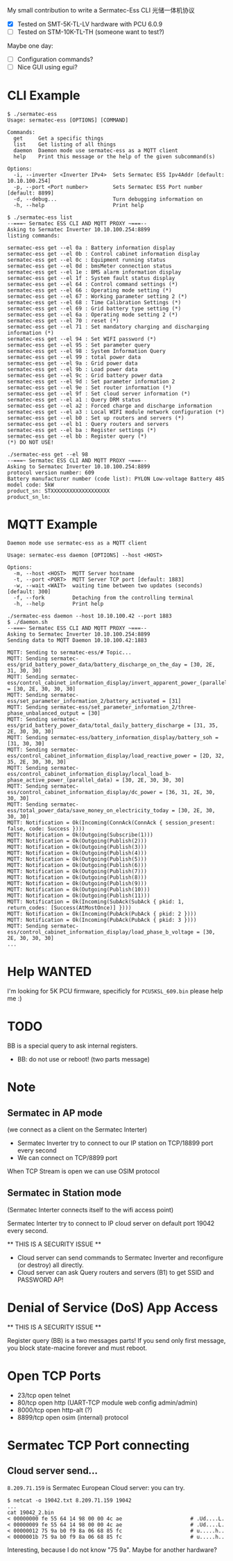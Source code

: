 My small contribution to write a Sermatec-Ess CLI 光储一体机协议

- [x] Tested on SMT-5K-TL-LV hardware with PCU 6.0.9
- [ ] Tested on STM-10K-TL-TH (someone want to test?)

Maybe one day:

- [ ] Configuration commands?
- [ ] Nice GUI using egui?

# CLI Example

```
$ ./sermatec-ess
Usage: sermatec-ess [OPTIONS] [COMMAND]

Commands:
  get     Get a specific things
  list    Get listing of all things
  daemon  Daemon mode use sermatec-ess as a MQTT client
  help    Print this message or the help of the given subcommand(s)

Options:
  -i, --inverter <Inverter IPv4>  Sets Sermatec ESS Ipv4Addr [default: 10.10.100.254]
  -p, --port <Port number>        Sets Sermatec ESS Port number [default: 8899]
  -d, --debug...                  Turn debugging information on
  -h, --help                      Print help
```

```
$ ./sermatec-ess list  
--===~ Sermatec ESS CLI AND MQTT PROXY ~===--
Asking to Sermatec Inverter 10.10.100.254:8899
listing commands:

sermatec-ess get --el 0a : Battery information display
sermatec-ess get --el 0b : Control cabinet information display
sermatec-ess get --el 0c : Equipment running status
sermatec-ess get --el 0d : bmsMeter connection status
sermatec-ess get --el 1e : BMS alarm information display
sermatec-ess get --el 1f : System fault status display
sermatec-ess get --el 64 : Control command settings (*)
sermatec-ess get --el 66 : Operating mode setting (*)
sermatec-ess get --el 67 : Working parameter setting 2 (*)
sermatec-ess get --el 68 : Time Calibration Settings (*)
sermatec-ess get --el 69 : Grid battery type setting (*)
sermatec-ess get --el 6a : Operating mode setting 2 (*)
sermatec-ess get --el 70 : reset (*)
sermatec-ess get --el 71 : Set mandatory charging and discharging information (*)
sermatec-ess get --el 94 : Set WIFI password (*)
sermatec-ess get --el 95 : Set parameter query
sermatec-ess get --el 98 : System Information Query
sermatec-ess get --el 99 : total power data
sermatec-ess get --el 9a : Grid power data
sermatec-ess get --el 9b : Load power data
sermatec-ess get --el 9c : Grid battery power data
sermatec-ess get --el 9d : Set parameter information 2
sermatec-ess get --el 9e : Set router information (*)
sermatec-ess get --el 9f : Set cloud server information (*)
sermatec-ess get --el a1 : Query DRM status
sermatec-ess get --el a2 : Forced charge and discharge information
sermatec-ess get --el a3 : Local WIFI module network configuration (*)
sermatec-ess get --el b0 : Set up routers and servers (*)
sermatec-ess get --el b1 : Query routers and servers
sermatec-ess get --el ba : Register settings (*)
sermatec-ess get --el bb : Register query (*)
(*) DO NOT USE!
```

```
./sermatec-ess get --el 98
--===~ Sermatec ESS CLI AND MQTT PROXY ~===--
Asking to Sermatec Inverter 10.10.100.254:8899
protocol version number: 609
Battery manufacturer number (code list): PYLON Low-voltage Battery 485
model code: 5kW
product_sn: STXXXXXXXXXXXXXXXXXXX
product_sn_ln: 
```

# MQTT Example

```
Daemon mode use sermatec-ess as a MQTT client

Usage: sermatec-ess daemon [OPTIONS] --host <HOST>

Options:
  -m, --host <HOST>  MQTT Server hostname
  -t, --port <PORT>  MQTT Server TCP port [default: 1883]
  -w, --wait <WAIT>  waiting time between two updates (seconds) [default: 300]
  -f, --fork         Detaching from the controlling terminal
  -h, --help         Print help
```

```
./sermatec-ess daemon --host 10.10.100.42 --port 1883
$ ./daemon.sh 
--===~ Sermatec ESS CLI AND MQTT PROXY ~===--
Asking to Sermatec Inverter 10.10.100.254:8899
Sending data to MQTT Daemon 10.10.100.42:1883

MQTT: Sending to sermatec-ess/# Topic...
MQTT: Sending sermatec-ess/grid_battery_power_data/battery_discharge_on_the_day = [30, 2E, 31, 30, 30]
MQTT: Sending sermatec-ess/control_cabinet_information_display/invert_apparent_power_(parallel_data) = [30, 2E, 30, 30, 30]
MQTT: Sending sermatec-ess/set_parameter_information_2/battery_activated = [31]
MQTT: Sending sermatec-ess/set_parameter_information_2/three-phase_unbalanced_output = [30]
MQTT: Sending sermatec-ess/grid_battery_power_data/total_daily_battery_discharge = [31, 35, 2E, 30, 30, 30]
MQTT: Sending sermatec-ess/battery_information_display/battery_soh = [31, 30, 30]
MQTT: Sending sermatec-ess/control_cabinet_information_display/load_reactive_power = [2D, 32, 35, 2E, 30, 30, 30]
MQTT: Sending sermatec-ess/control_cabinet_information_display/local_load_b-phase_active_power_(parallel_data) = [30, 2E, 30, 30, 30]
MQTT: Sending sermatec-ess/control_cabinet_information_display/dc_power = [36, 31, 2E, 30, 30, 30]
MQTT: Sending sermatec-ess/total_power_data/save_money_on_electricity_today = [30, 2E, 30, 30, 30]
MQTT: Notification = Ok(Incoming(ConnAck(ConnAck { session_present: false, code: Success })))
MQTT: Notification = Ok(Outgoing(Subscribe(1)))
MQTT: Notification = Ok(Outgoing(Publish(2)))
MQTT: Notification = Ok(Outgoing(Publish(3)))
MQTT: Notification = Ok(Outgoing(Publish(4)))
MQTT: Notification = Ok(Outgoing(Publish(5)))
MQTT: Notification = Ok(Outgoing(Publish(6)))
MQTT: Notification = Ok(Outgoing(Publish(7)))
MQTT: Notification = Ok(Outgoing(Publish(8)))
MQTT: Notification = Ok(Outgoing(Publish(9)))
MQTT: Notification = Ok(Outgoing(Publish(10)))
MQTT: Notification = Ok(Outgoing(Publish(11)))
MQTT: Notification = Ok(Incoming(SubAck(SubAck { pkid: 1, return_codes: [Success(AtMostOnce)] })))
MQTT: Notification = Ok(Incoming(PubAck(PubAck { pkid: 2 })))
MQTT: Notification = Ok(Incoming(PubAck(PubAck { pkid: 3 })))
MQTT: Sending sermatec-ess/control_cabinet_information_display/load_phase_b_voltage = [30, 2E, 30, 30, 30]
...
```


# Help WANTED

I'm looking for 5K PCU firmware, specificly for `PCU5KSL_609.bin` please help me :)

# TODO

BB is a special query to ask internal registers.

- BB: do not use or reboot! (two parts message)

# Note

## Sermatec in AP mode

(we connect as a client on the Sermatec Interter)

- Sermatec Inverter try to connect to our IP station on TCP/18899 port every second
- We can connect on TCP/8899 port

When TCP Stream is open we can use OSIM protocol

## Sermatec in Station mode

(Sermatec Interter connects itself to the wifi access point)

Sermatec Interter try to connect to IP cloud server on default port 19042 every second.

** THIS IS A SECURITY ISSUE **

- Cloud server can send commands to Sermatec Inverter and reconfigure (or destroy) all directly.
- Cloud server can ask Query routers and servers (B1) to get SSID and PASSWORD AP!

# Denial of Service (DoS) App Access

** THIS IS A SECURITY ISSUE **

Register query (BB) is a two messages parts!
If you send only first message, you block state-macine forever and must reboot.

# Open TCP Ports

- 23/tcp   open  telnet
- 80/tcp   open  http (UART-TCP module web config admin/admin)
- 8000/tcp open  http-alt (?)
- 8899/tcp open  osim (internal) protocol

# Sermatec TCP Port connecting

## Cloud server send...

`8.209.71.159` is Sermatec European Cloud server: you can try.

```
$ netcat -o 19042.txt 8.209.71.159 19042
...
cat 19042_2.bin 
< 00000000 fe 55 64 14 98 00 00 4c ae                      # .Ud....L.
< 00000009 fe 55 64 14 98 00 00 4c ae                      # .Ud....L.
< 00000012 75 9a b0 f9 8a 06 68 85 fc                      # u.....h..
< 0000001b 75 9a b0 f9 8a 06 68 85 fc                      # u.....h..
```

Interesting, because I do not know "75 9a". Maybe for another hardware?
